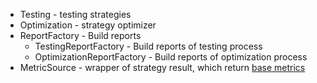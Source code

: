- Testing - testing strategies
- Optimization - strategy optimizer
- ReportFactory - Build reports
  - TestingReportFactory - Build reports of testing process
  - OptimizationReportFactory - Build reports of optimization process
- MetricSource - wrapper of strategy result, which return [base metrics](./Metrics.md#base-metrics)